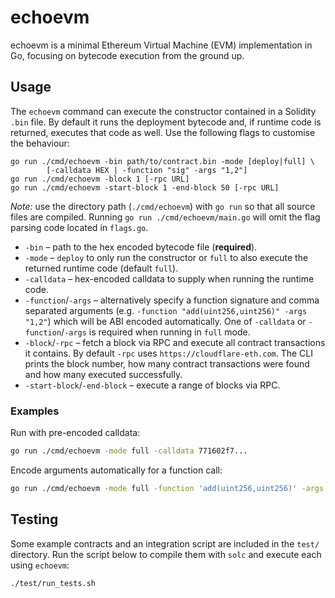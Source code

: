 # echoevm

echoevm is a minimal Ethereum Virtual Machine (EVM) implementation in Go, focusing on bytecode execution from the ground up.

## Usage

The `echoevm` command can execute the constructor contained in a Solidity
`.bin` file. By default it runs the deployment bytecode and, if runtime code is
returned, executes that code as well. Use the following flags to customise the
behaviour:

```
go run ./cmd/echoevm -bin path/to/contract.bin -mode [deploy|full] \
        [-calldata HEX | -function "sig" -args "1,2"]
go run ./cmd/echoevm -block 1 [-rpc URL]
go run ./cmd/echoevm -start-block 1 -end-block 50 [-rpc URL]
```

*Note:* use the directory path (`./cmd/echoevm`) with `go run` so that all
source files are compiled. Running `go run ./cmd/echoevm/main.go` will omit the
flag parsing code located in `flags.go`.

- `-bin`  – path to the hex encoded bytecode file (**required**).
- `-mode` – `deploy` to only run the constructor or `full` to also execute the
  returned runtime code (default `full`).
- `-calldata` – hex-encoded calldata to supply when running the runtime code.
- `-function`/`-args` – alternatively specify a function signature and comma
  separated arguments (e.g. `-function "add(uint256,uint256)" -args "1,2"`)
  which will be ABI encoded automatically. One of `-calldata` or `-function`/`-args` is required when running in `full` mode.
- `-block`/`-rpc` – fetch a block via RPC and execute all contract transactions
  it contains. By default `-rpc` uses `https://cloudflare-eth.com`.
  The CLI prints the block number, how many contract transactions were found and
  how many executed successfully.
- `-start-block`/`-end-block` – execute a range of blocks via RPC.

### Examples

Run with pre-encoded calldata:

```bash
go run ./cmd/echoevm -mode full -calldata 771602f7...
```

Encode arguments automatically for a function call:

```bash
go run ./cmd/echoevm -mode full -function 'add(uint256,uint256)' -args "1,2"
```

## Testing

Some example contracts and an integration script are included in the `test/` directory. Run the script below to compile them with `solc` and execute each using `echoevm`:

```bash
./test/run_tests.sh
```

